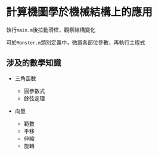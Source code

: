 # 計算機圖學於機械結構上的應用

執行`main.m`後拉動滑桿，觀察結構變化

可於`Monster.m`類別定義中，微調各部位參數，再執行主程式

## 涉及的數學知識

- 三角函數
  - 圓參數式
  - 餘弦定理

- 向量
  - 範數
  - 平移
  - 伸縮
  - 旋轉
